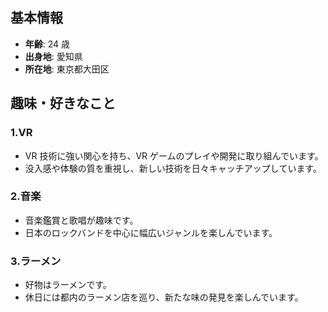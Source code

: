 ## 基本情報

- **年齢**: 24 歳
- **出身地**: 愛知県
- **所在地**: 東京都大田区

## 趣味・好きなこと

### 1.VR

- VR 技術に強い関心を持ち、VR ゲームのプレイや開発に取り組んでいます。
- 没入感や体験の質を重視し、新しい技術を日々キャッチアップしています。

### 2.音楽

- 音楽鑑賞と歌唱が趣味です。
- 日本のロックバンドを中心に幅広いジャンルを楽しんでいます。

### 3.ラーメン

- 好物はラーメンです。
- 休日には都内のラーメン店を巡り、新たな味の発見を楽しんでいます。
